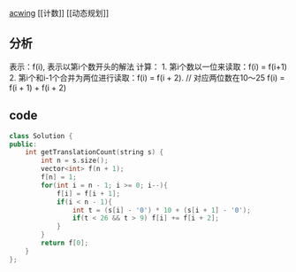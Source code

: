 [acwing](https://www.acwing.com/problem/content/description/55/)
[[计数]] [[动态规划]]
## 分析
表示：f(i), 表示以第i个数开头的解法
计算：
	1. 第i个数以一位来读取：f(i) = f(i+1)
	2. 第i个和i-1个合并为两位进行读取：f(i) = f(i + 2). // 对应两位数在10～25
	f(i) = f(i + 1) + f(i + 2)

## code
```c++
class Solution {
public:
    int getTranslationCount(string s) {
        int n = s.size();
        vector<int> f(n + 1);
        f[n] = 1;
        for(int i = n - 1; i >= 0; i--){
            f[i] = f[i + 1];
            if(i < n - 1){
                int t = (s[i] - '0') * 10 + (s[i + 1] - '0');
                if(t < 26 && t > 9) f[i] += f[i + 2];
            }
        }
        return f[0];
    }
};
```